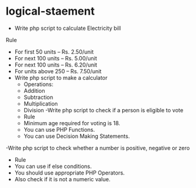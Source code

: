 # logical-staement
- Write php script to calculate Electricity bill
 
Rule 
  - For first 50 units – Rs. 2.50/unit
  - For next 100 units – Rs. 5.00/unit
  - For next 100 units – Rs. 6.20/unit
  - For units above 250 – Rs. 7.50/unit
- Write php script to make a calculator 
  - Operations:
  - Addition
  - Subtraction
  - Multiplication
  - Division
-Write php script to check if a person is eligible to vote
  - Rule 
  - Minimum age required for voting is 18.
  - You can use PHP Functions.
  - You can use Decision Making Statements.

-Write php script  to check whether a number is positive, negative or zero
  - Rule
  - You can use if else conditions.
  - You should use appropriate PHP Operators.
  - Also check if it is not a numeric value.

